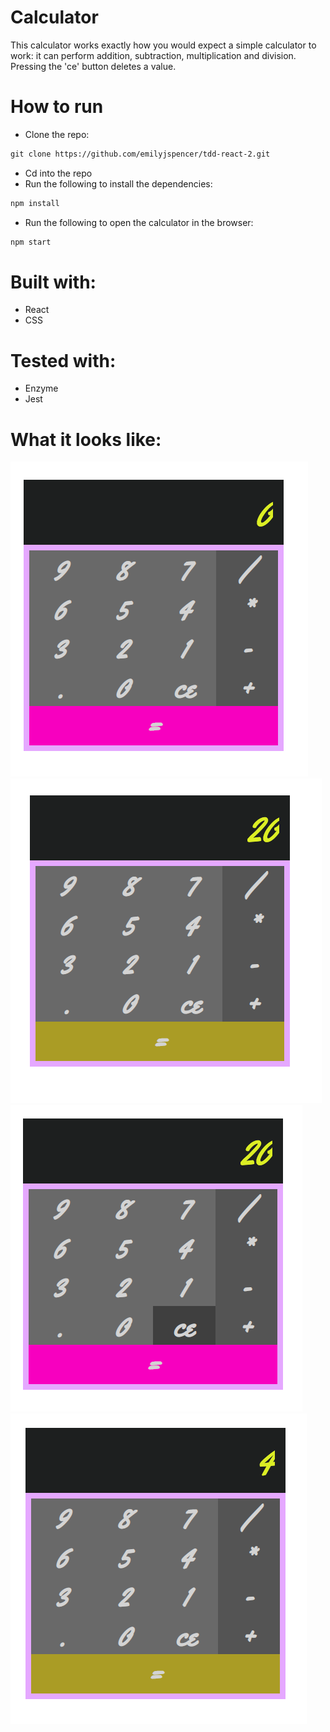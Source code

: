 # Calculator

This calculator works exactly how you would expect a simple calculator to work: it can perform addition, subtraction, multiplication and division. Pressing the 'ce' button deletes a value.

# How to run

* Clone the repo: 
```html
git clone https://github.com/emilyjspencer/tdd-react-2.git
```

* Cd into the repo
* Run the following to install the dependencies:
```html
npm install
```
* Run the following to open the calculator in the browser:
```html
npm start
```

# Built with:
* React
* CSS

# Tested with:
* Enzyme
* Jest

# What it looks like:

![initial](initial.png)
![multiplication](multiplication.png)
![mulitplicationpink](multiplication_pink.png)
![colour_change](colour_change.png)
